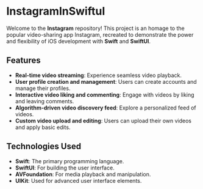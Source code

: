 # InstagramInSwiftuI

Welcome to the **Instagram** repository! This project is an homage to the popular video-sharing app Instagram, recreated to demonstrate the power and flexibility of iOS development with **Swift** and **SwiftUI**.

## Features
- **Real-time video streaming**: Experience seamless video playback.
- **User profile creation and management**: Users can create accounts and manage their profiles.
- **Interactive video liking and commenting**: Engage with videos by liking and leaving comments.
- **Algorithm-driven video discovery feed**: Explore a personalized feed of videos.
- **Custom video upload and editing**: Users can upload their own videos and apply basic edits.

## Technologies Used
- **Swift**: The primary programming language.
- **SwiftUI**: For building the user interface.
- **AVFoundation**: For media playback and manipulation.
- **UIKit**: Used for advanced user interface elements.
